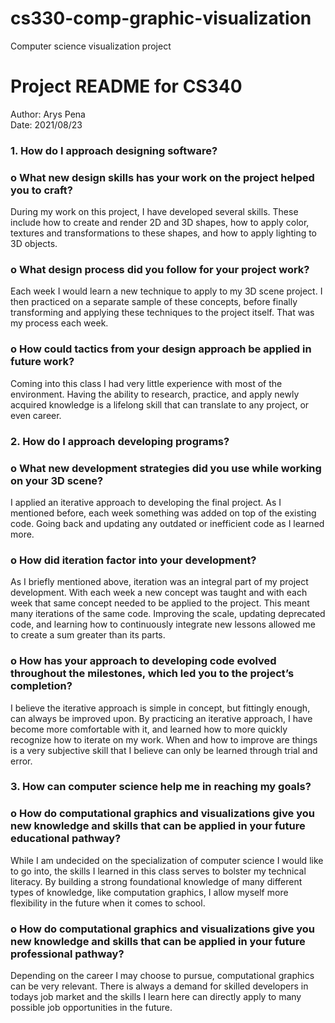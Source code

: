 # cs330-comp-graphic-visualization
Computer science visualization project
# Project README for CS340
Author: Arys Pena <br>
Date: 2021/08/23 <br>

### 1.	How do I approach designing software?
### o	What new design skills has your work on the project helped you to craft?
During my work on this project, I have developed several skills. These include how to create and render 2D and 3D shapes, how to apply color, textures and transformations to these shapes, and how to apply lighting to 3D objects.
### o	What design process did you follow for your project work?
Each week I would learn a new technique to apply to my 3D scene project. I then practiced on a separate sample of these concepts, before finally transforming and applying these techniques to the project itself. That was my process each week.
### o	How could tactics from your design approach be applied in future work?
Coming into this class I had very little experience with most of the environment. Having the ability to research, practice, and apply newly acquired knowledge is a lifelong skill that can translate to any project, or even career.
### 2.	How do I approach developing programs?
### o	What new development strategies did you use while working on your 3D scene?
I applied an iterative approach to developing the final project. As I mentioned before, each week something was added on top of the existing code. Going back and updating any outdated or inefficient code as I learned more.
### o	How did iteration factor into your development?
As I briefly mentioned above, iteration was an integral part of my project development. With each week a new concept was taught and with each week that same concept needed to be applied to the project. This meant many iterations of the same code. Improving the scale, updating deprecated code, and learning how to continuously integrate new lessons allowed me to create a sum greater than its parts.
### o	How has your approach to developing code evolved throughout the milestones, which led you to the project’s completion?
I believe the iterative approach is simple in concept, but fittingly enough, can always be improved upon. By practicing an iterative approach, I have become more comfortable with it, and learned how to more quickly recognize how to iterate on my work. When and how to improve are things is a very subjective skill that I believe can only be learned through trial and error. 
### 3.	How can computer science help me in reaching my goals?
### o	How do computational graphics and visualizations give you new knowledge and skills that can be applied in your future educational pathway?
While I am undecided on the specialization of computer science I would like to go into, the skills I learned in this class serves to bolster my technical literacy. By building a strong foundational knowledge of many different types of knowledge, like computation graphics, I allow myself more flexibility in the future when it comes to school.
### o	How do computational graphics and visualizations give you new knowledge and skills that can be applied in your future professional pathway?
Depending on the career I may choose to pursue, computational graphics can be very relevant. There is always a demand for skilled developers in todays job market and the skills I learn here can directly apply to many possible job opportunities in the future.
